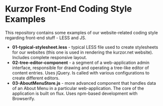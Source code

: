 # Kurzor Front-End Coding Style Examples

This repository contains some examples of our website-related coding style regarding front-end stuff - LESS and JS.

  - **01-typical-stylesheet.less** - typical LESS file used to create stylesheets for our websites (this one is used in rendering the kurzor.net website). Includes complete responsive layout.
  - **02-tree-editor-component** - a segment of a web-application admin interface, responsible for drawing and operating a tree-like editor of content entries. Uses jQuery. Is called with various configurations to create different editors.
  - **03-AboutMenuStore.js** - more advanced component that handles data of an About Menu in a particular web-application. The core of the application is built on flux. Uses npm-based development with Browserify.